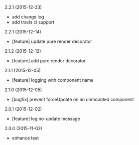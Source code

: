 2.2.1 (2015-12-23)

- add change log 
- add travis ci support

2.2.1 (2015-12-14)

- [feature] update pure render decorator

2.1.2 (2015-12-12)

- [feature] add pure render decorator

2.1.1 (2015-12-05)

- [feature] logging with component name

2.1.0 (2015-12-05)

- [bugfix] prevent forceUpdate on an unmounted component

2.0.1 (2015-12-02)

- [feature] log no-update message

2.0.0 (2015-11-03)

- enhance test
